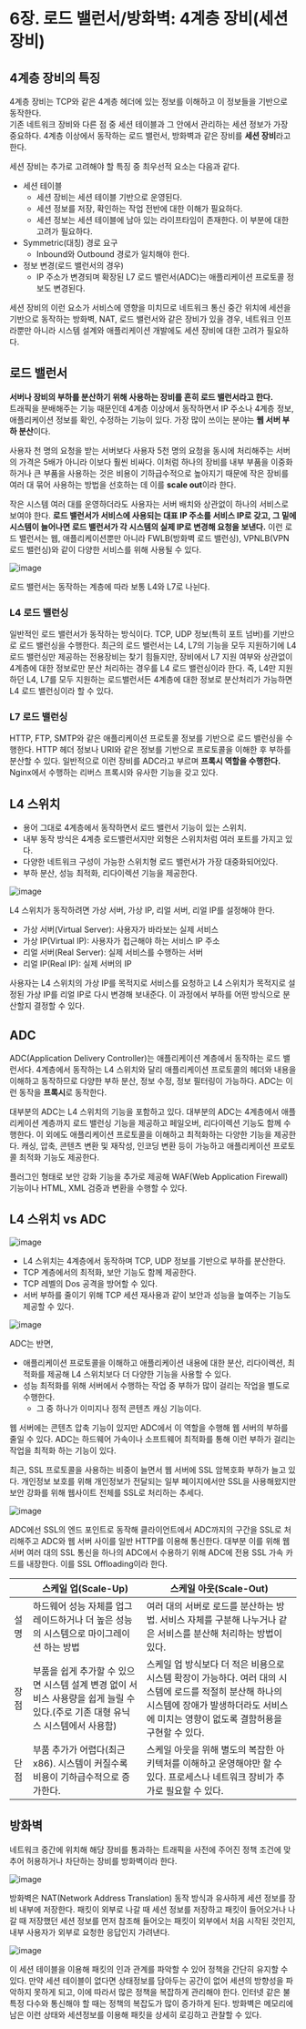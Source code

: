 # 6장. 로드 밸런서/방화벽: 4계층 장비(세션 장비)
## 4계층 장비의 특징
4계층 장비는 TCP와 같은 4계층 헤더에 있는 정보를 이해하고 이 정보들을 기반으로 동작한다.  
기존 네트워크 장비와 다른 점 중 세션 테이블과 그 안에서 관리하는 세션 정보가 가장 중요하다. 4계층 이상에서 동작하는 로드 밸런서, 방화벽과 같은 장비를 **세션 장비**라고 한다.

세션 장비는 추가로 고려해야 할 특징 중 최우선적 요소는 다음과 같다.

- 세션 테이블
  - 세션 장비는 세션 테이블 기반으로 운영된다.
  - 세션 정보를 저장, 확인하는 작업 전반에 대한 이해가 필요하다.
  - 세션 정보는 세션 테이블에 남아 있는 라이프타임이 존재한다. 이 부분에 대한 고려가 필요하다.
- Symmetric(대칭) 경로 요구
  - Inbound와 Outbound 경로가 일치해야 한다.
- 정보 변경(로드 밸런서의 경우)
  - IP 주소가 변경되며 확장된 L7 로드 밸런서(ADC)는 애플리케이션 프로토콜 정보도 변경된다.

세션 장비의 이런 요소가 서비스에 영향을 미치므로 네트워크 통신 중간 위치에 세션을 기반으로 동작하는 방화벽, NAT, 로드 밸런서와 같은 장비가 있을 경우, 네트워크 인프라뿐만 아니라 시스템 설계와 애플리케이션 개발에도 세션 장비에 대한 고려가 필요하다.

## 로드 밸런서
**서버나 장비의 부하를 분산하기 위해 사용하는 장비를 흔히 로드 밸런서라고 한다.**  
트래픽을 분배해주는 기능 때문인데 4계층 이상에서 동작하면서 IP 주소나 4계층 정보, 애플리케이션 정보를 확인, 수정하는 기능이 있다. 가장 많이 쓰이는 분야는 **웹 서버 부하 분산**이다.

사용자 천 명의 요청을 받는 서버보다 사용자 5천 명의 요청을 동시에 처리해주는 서버의 가격은 5배가 아니라 이보다 훨씬 비싸다. 이처럼 하나의 장비를 내부 부품을 이중화 하거나 큰 부품을 사용하는 것은 비용이 기하급수적으로 높아지기 때문에 작은 장비를 여러 대 묶어 사용하는 방법을 선호하는 데 이를 **scale out**이라 한다.

작은 시스템 여러 대를 운영하더라도 사용자는 서버 배치와 상관없이 하나의 서비스로 보여야 한다. **로드 밸런서가 서비스에 사용되는 대표 IP 주소를 서비스 IP로 갖고, 그 밑에 시스템이 늘어나면 로드 밸런서가 각 시스템의 실제 IP로 변경해 요청을 보낸다.** 이런 로드 밸런서는 웹, 애플리케이션뿐만 아니라 FWLB(방화벽 로드 밸런싱), VPNLB(VPN 로드 밸런싱)와 같이 다양한 서비스를 위해 사용될 수 있다.

![image](https://github.com/alanhakhyeonsong/LetsReadBooks/assets/60968342/c1a1eae6-d6e3-450d-b530-0854d91ba330)

로드 밸런서는 동작하는 계층에 따라 보통 L4와 L7로 나뉜다.

### L4 로드 밸런싱
일반적인 로드 밸런서가 동작하는 방식이다. TCP, UDP 정보(특히 포트 넘버)를 기반으로 로드 밸런싱을 수행한다. 최근의 로드 밸런서는 L4, L7의 기능을 모두 지원하기에 L4 로드 밸런싱만 제공하는 전용장비는 찾기 힘들지만, 장비에서 L7 지원 여부와 상관없이 4계층에 대한 정보로만 분산 처리하는 경우를 L4 로드 밸런싱이라 한다. 
즉, L4만 지원하던 L4, L7를 모두 지원하는 로드밸런서든 4계층에 대한 정보로 분산처리가 가능하면 L4 로드 밸런싱이라 할 수 있다.

### L7 로드 밸런싱
HTTP, FTP, SMTP와 같은 애플리케이션 프로토콜 정보를 기반으로 로드 밸런싱을 수행한다. HTTP 헤더 정보나 URI와 같은 정보를 기반으로 프로토콜을 이해한 후 부하를 분산할 수 있다. 일반적으로 이런 장비를 ADC라고 부르며 **프록시 역할을 수행한다.** Nginx에서 수행하는 리버스 프록시와 유사한 기능을 갖고 있다.

## L4 스위치
- 용어 그대로 4계층에서 동작하면서 로드 밸런서 기능이 있는 스위치.
- 내부 동작 방식은 4계층 로드밸런서지만 외형은 스위치처럼 여러 포트를 가지고 있다. 
- 다양한 네트워크 구성이 가능한 스위치형 로드 밸런서가 가장 대중화되어있다. 
- 부하 분산, 성능 최적화, 리다이렉션 기능을 제공한다.

![image](https://github.com/alanhakhyeonsong/LetsReadBooks/assets/60968342/3b704fc7-3e09-421d-a8fc-6a09aeff4428)

L4 스위치가 동작하려면 가상 서버, 가상 IP, 리얼 서버, 리얼 IP를 설정해야 한다.
- 가상 서버(Virtual Server): 사용자가 바라보는 실제 서비스
- 가상 IP(Virtual IP): 사용자가 접근해야 하는 서비스 IP 주소
- 리얼 서버(Real Server): 실제 서비스를 수행하는 서버
- 리얼 IP(Real IP): 실제 서버의 IP

사용자는 L4 스위치의 가상 IP를 목적지로 서비스를 요청하고 L4 스위치가 목적지로 설정된 가상 IP를 리얼 IP로 다시 변경해 보내준다. 이 과정에서 부하를 어떤 방식으로 분산할지 결정할 수 있다.

## ADC
ADC(Application Delivery Controller)는 애플리케이션 계층에서 동작하는 로드 밸런서다. 4계층에서 동작하는 L4 스위치와 달리 애플리케이션 프로토콜의 헤더와 내용을 이해하고 동작하므로 다양한 부하 분산, 정보 수정, 정보 필터링이 가능하다. ADC는 이런 동작을 **프록시**로 동작한다.

대부분의 ADC는 L4 스위치의 기능을 포함하고 있다. 대부분의 ADC는 4계층에서 애플리케이션 계층까지 로드 밸런싱 기능을 제공하고 페일오버, 리다이렉션 기능도 함께 수행한다. 이 외에도 애플리케이션 프로토콜을 이해하고 최적화하는 다양한 기능을 제공한다. 캐싱, 압축, 콘텐츠 변환 및 재작성, 인코딩 변환 등이 가능하고 애플리케이션 프로토콜 최적화 기능도 제공한다.

플러그인 형태로 보안 강화 기능을 추가로 제공해 WAF(Web Application Firewall) 기능이나 HTML, XML 검증과 변환을 수행할 수 있다.

## L4 스위치 vs ADC
![image](https://github.com/alanhakhyeonsong/LetsReadBooks/assets/60968342/8dceb5f8-13f2-4d44-ad80-c24c5d087865)

- L4 스위치는 4계층에서 동작하며 TCP, UDP 정보를 기반으로 부하를 분산한다.
- TCP 계층에서의 최적화, 보안 기능도 함께 제공한다.
- TCP 레벨의 Dos 공격을 방어할 수 있다.
- 서버 부하를 줄이기 위해 TCP 세션 재사용과 같이 보안과 성능을 높여주는 기능도 제공할 수 있다.

![image](https://github.com/alanhakhyeonsong/LetsReadBooks/assets/60968342/1ff311d6-192b-48d9-bd86-8e112c3e58be)

ADC는 반면,
- 애플리케이션 프로토콜을 이해하고 애플리케이션 내용에 대한 분산, 리다이렉션, 최적화를 제공해 L4 스위치보다 더 다양한 기능을 사용할 수 있다.
- 성능 최적화를 위해 서버에서 수행하는 작업 중 부하가 많이 걸리는 작업을 별도로 수행한다.
  - 그 중 하나가 이미지나 정적 콘텐츠 캐싱 기능이다.

웹 서버에는 콘텐츠 압축 기능이 있지만 ADC에서 이 역할을 수행해 웹 서버의 부하를 줄일 수 있다. ADC는 하드웨어 가속이나 소프트웨어 최적화를 통해 이런 부하가 걸리는 작업을 최적화 하는 기능이 있다.

최근, SSL 프로토콜을 사용하는 비중이 늘면서 웹 서버에 SSL 암복호화 부하가 늘고 있다. 개인정보 보호를 위해 개인정보가 전달되는 일부 페이지에서만 SSL을 사용해왔지만 보안 강화를 위해 웹사이트 전체를 SSL로 처리하는 추세다.

![image](https://github.com/alanhakhyeonsong/LetsReadBooks/assets/60968342/6c704eb6-4e31-48e2-b7da-28bd6199a231)

ADC에선 SSL의 엔드 포인트로 동작해 클라이언트에서 ADC까지의 구간을 SSL로 처리해주고 ADC와 웹 서버 사이를 일반 HTTP를 이용해 통신한다. 대부분 이를 위해 웹 서버 여러 대의 SSL 통신을 하나의 ADC에서 수용하기 위해 ADC에 전용 SSL 가속 카드를 내장한다. 이를 SSL Offloading이라 한다.

||스케일 업(Scale-Up)|스케일 아웃(Scale-Out)|
|--|--|--|
|설명|하드웨어 성능 자체를 업그레이드하거나 더 높은 성능의 시스템으로 마이그레이션 하는 방법|여러 대의 서버로 로드를 분산하는 방법. 서비스 자체를 구분해 나누거나 같은 서비스를 분산해 처리하는 방법이 있다.|
|장점|부품을 쉽게 추가할 수 있으면 시스템 설계 변경 없이 서비스 사용량을 쉽게 늘릴 수 있다.(주로 기존 대형 유닉스 시스템에서 사용함)|스케일 업 방식보다 더 적은 비용으로 시스템 확장이 가능하다. 여러 대의 시스템에 로드를 적절히 분산해 하나의 시스템에 장애가 발생하더라도 서비스에 미치는 영향이 없도록 결함허용을 구현할 수 있다.|
|단점|부품 추가가 어렵다(최근 x86). 시스템이 커질수록 비용이 기하급수적으로 증가한다.|스케일 아웃을 위해 별도의 복잡한 아키텍처를 이해하고 운영해야만 할 수 있다. 프로세스나 네트워크 장비가 추가로 필요할 수 있다.|

## 방화벽
네트워크 중간에 위치해 해당 장비를 통과하는 트래픽을 사전에 주어진 정책 조건에 맞추어 허용하거나 차단하는 장비를 방화벽이라 한다.

![image](https://github.com/alanhakhyeonsong/LetsReadBooks/assets/60968342/43052e76-4bab-40f5-adb4-6032054bdc2d)

방화벽은 NAT(Network Address Translation) 동작 방식과 유사하게 세션 정보를 장비 내부에 저장한다. 패킷이 외부로 나갈 때 세션 정보를 저장하고 패킷이 들어오거나 나갈 때 저장했던 세션 정보를 먼저 참조해 들어오는 패킷이 외부에서 처음 시작된 것인지, 내부 사용자가 외부로 요청한 응답인지 가려낸다.

![image](https://github.com/alanhakhyeonsong/LetsReadBooks/assets/60968342/b37b0efc-e5c5-4882-af61-c92f1d4f2f6d)

이 세션 테이블을 이용해 패킷의 인과 관계를 파악할 수 있어 정책을 간단히 유지할 수 있다. 만약 세션 테이블이 없다면 상태정보를 담아두는 공간이 없어 세션의 방향성을 파악하지 못하게 되고, 이에 따라서 많은 정책을 복잡하게 관리해야 한다. 인터넷 같은 불특정 다수와 통신해야 할 때는 정책의 복잡도가 많이 증가하게 된다. 방화벽은 메모리에 남은 이런 상태와 세션정보를 이용해 패킷을 상세히 로깅하고 관찰할 수 있다.